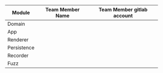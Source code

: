 
| Module | Team Member Name | Team Member gitlab account |
|--------|------------------| ---------------------------|
| Domain | | |
| App    | | |
| Renderer | | |
| Persistence | | |
| Recorder | | |
| Fuzz | | |
